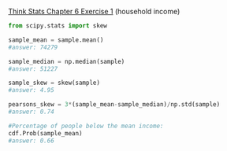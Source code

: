 [Think Stats Chapter 6 Exercise 1](http://greenteapress.com/thinkstats2/html/thinkstats2007.html#toc60) (household income)

```python
from scipy.stats import skew

sample_mean = sample.mean()
#answer: 74279

sample_median = np.median(sample)
#answer: 51227

sample_skew = skew(sample)
#answer: 4.95

pearsons_skew = 3*(sample_mean-sample_median)/np.std(sample)
#answer: 0.74

#Percentage of people below the mean income:
cdf.Prob(sample_mean)
#answer: 0.66
```
